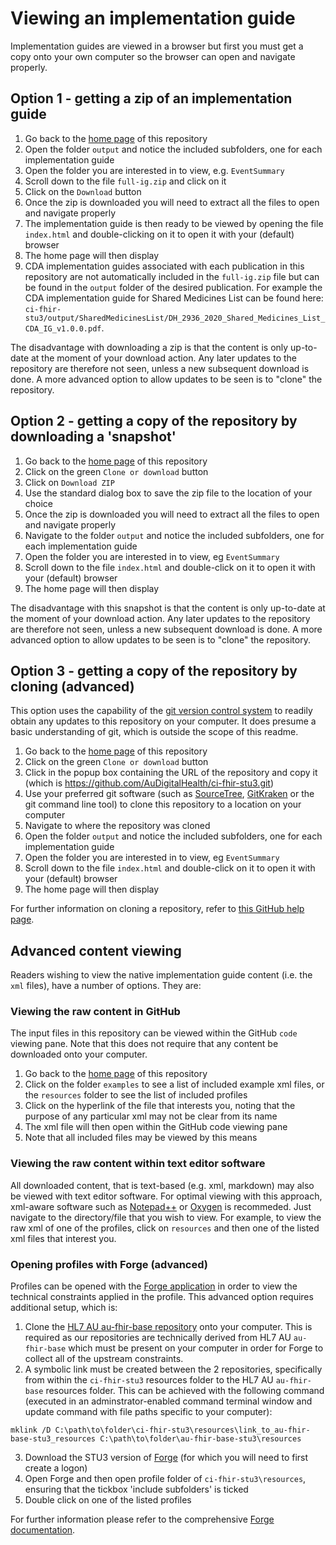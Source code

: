 # Viewing an implementation guide
Implementation guides are viewed in a browser but first you must get a copy onto your own computer so the browser can open and navigate properly. 

## Option 1 - getting a zip of an implementation guide
 1. Go back to the [home page](https://github.com/AuDigitalHealth/ci-fhir-stu3) of this repository 
 2. Open the folder `output` and notice the included subfolders, one for each implementation guide
 3. Open the folder you are interested in to view, e.g. `EventSummary`
 4. Scroll down to the file `full-ig.zip` and click on it
 5. Click on the `Download` button
 6. Once the zip is downloaded you will need to extract all the files to open and navigate properly
 7. The implementation guide is then ready to be viewed by opening the file `index.html` and double-clicking on it to open it with your (default) browser
 8. The home page will then display
 9. CDA implementation guides associated with each publication in this repository are not automatically included in the `full-ig.zip` file but can be found in the `output` folder of the desired publication. For example the CDA implementation guide for Shared Medicines List can  be found here: `ci-fhir-stu3/output/SharedMedicinesList/DH_2936_2020_Shared_Medicines_List_CDA_IG_v1.0.0.pdf`.

The disadvantage with downloading a zip is that the content is only up-to-date at the moment of your download action. Any later updates to the repository are therefore not seen, unless a new subsequent download is done. A more advanced option to allow updates to be seen is to "clone" the repository.

## Option 2 - getting a copy of the repository by downloading a 'snapshot'
 1. Go back to the [home page](https://github.com/AuDigitalHealth/ci-fhir-stu3) of this repository 
 2. Click on the green `Clone or download` button
 3. Click on `Download ZIP`
 4. Use the standard dialog box to save the zip file to the location of your choice
 5. Once the zip is downloaded you will need to extract all the files to open and navigate properly
 6. Navigate to the folder `output` and notice the included subfolders, one for each implementation guide
 7. Open the folder you are interested in to view, eg `EventSummary`
 8. Scroll down to the file `index.html` and double-click on it to open it with your (default) browser
 9. The home page will then display

The disadvantage with this snapshot is that the content is only up-to-date at the moment of your download action. Any later updates to the repository are therefore not seen, unless a new subsequent download is done. A more advanced option to allow updates to be seen is to "clone" the repository.

## Option 3 - getting a copy of the repository by cloning (advanced)
This option uses the capability of the [git version control system](https://git-scm.com/) to readily obtain any updates to this repository on your computer. It does presume a basic understanding of git, which is outside the scope of this readme.
 1. Go back to the [home page](https://github.com/AuDigitalHealth/ci-fhir-stu3) of this repository 
 2. Click on the green `Clone or download` button
 3. Click in the popup box containing the URL of the repository and copy it (which is https://github.com/AuDigitalHealth/ci-fhir-stu3.git)
 4. Use your preferred git software (such as [SourceTree](https://www.sourcetreeapp.com/), [GitKraken](https://www.gitkraken.com/git-client) or the git command line tool) to clone this repository to a location on your computer
 5. Navigate to where the repository was cloned
 6. Open the folder `output` and notice the included subfolders, one for each implementation guide
 7. Open the folder you are interested in to view, eg `EventSummary`
 8. Scroll down to the file `index.html` and double-click on it to open it with your (default) browser
 9. The home page will then display

For further information on cloning a repository, refer to [this GitHub help page](https://help.github.com/en/articles/cloning-a-repository).

## Advanced content viewing
Readers wishing to view the native implementation guide content (i.e. the `xml` files), have a number of options. They are:

### Viewing the raw content in GitHub
The input files in this repository can be viewed within the GitHub `code` viewing pane. Note that this does not require that any content be downloaded onto your computer.
 1. Go back to the [home page](https://github.com/AuDigitalHealth/ci-fhir-stu3) of this repository
 2. Click on the folder `examples` to see a list of included example xml files, or the `resources` folder to see the list of included profiles
 3. Click on the hyperlink of the file that interests you, noting that the purpose of any particular xml may not be clear from its name
 4. The xml file will then open within the GitHub code viewing pane
 5. Note that all included files may be viewed by this means

### Viewing the raw content within text editor software
All downloaded content, that is text-based (e.g. xml, markdown) may also be viewed with text editor software. For optimal viewing with this approach, xml-aware software such as [Notepad++](https://notepad-plus-plus.org/) or [Oxygen](https://www.oxygenxml.com/) is recommeded. Just navigate to the directory/file that you wish to view. For example, to view the raw xml of one of the profiles, click on `resources` and then one of the listed xml files that interest you.

### Opening profiles with Forge (advanced)
Profiles can be opened with the [Forge application](https://simplifier.net/forge) in order to view the technical constraints applied in the profile. This advanced option requires additional setup, which is:
 1. Clone the [HL7 AU au-fhir-base repository](https://github.com/hl7au/au-fhir-base) onto your computer. This is required as our repositories are technically derived from HL7 AU `au-fhir-base` which must be present on your computer in order for Forge to collect all of the upstream constraints.
 2. A symbolic link must be created between the 2 repositories, specifically from within the `ci-fhir-stu3` resources folder to the HL7 AU `au-fhir-base` resources folder. This can be achieved with the following command (executed in an adminstrator-enabled command terminal window and update command with file paths specific to your computer):
```
mklink /D C:\path\to\folder\ci-fhir-stu3\resources\link_to_au-fhir-base-stu3_resources C:\path\to\folder\au-fhir-base-stu3\resources
```
 3. Download the STU3 version of [Forge](https://simplifier.net/forge) (for which you will need to first create a logon)
 4. Open Forge and then open profile folder of `ci-fhir-stu3\resources`, ensuring that the tickbox 'include subfolders' is ticked
 5. Double click on one of the listed profiles

For further information please refer to the comprehensive [Forge documentation](http://docs.simplifier.net/forge/).

